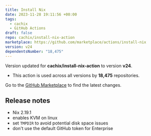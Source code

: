 ```yaml
---
title: Install Nix
date: 2023-11-28 19:11:56 +00:00
tags:
  - cachix
  - GitHub Actions
draft: false
repo: cachix/install-nix-action
marketplace: https://github.com/marketplace/actions/install-nix
version: v24
dependentsNumber: "18,475"
---
```



Version updated for **cachix/install-nix-action** to version **v24**.
- This action is used across all versions by **18,475** repositories.

Go to the [GitHub Marketplace](https://github.com/marketplace/actions/install-nix) to find the latest changes.

## Release notes

- Nix 2.19.1
- enables KVM on linux
- set `TMPDIR` to avoid potential disk space issues
- don't use the default GitHub token for Enterprise
